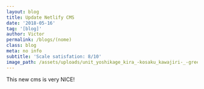 ```yaml
---
layout: blog
title: Update Netlify CMS
date: '2018-05-16'
tag: '[blog]'
author: Victor
permalink: /blogs/(nome)
class: blog
meta: no info
subtitle: 'Scale satisfation: 8/10'
image_path: /assets/uploads/unit_yoshikage_kira_-kosaku_kawajiri-_-green-.png
---
```

This new cms is very NICE!

